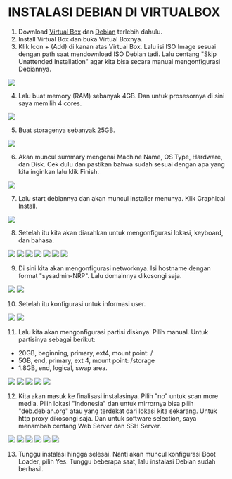 # INSTALASI DEBIAN DI VIRTUALBOX 

1. Download [Virtual Box](https://www.virtualbox.org/wiki/Downloads) dan [Debian](https://www.debian.org/download) terlebih dahulu.
2. Install Virtual Box dan buka Virtual Boxnya.
3. Klik Icon + (Add) di kanan atas Virtual Box. Lalu isi ISO Image sesuai dengan path saat mendownload ISO Debian tadi. Lalu centang "Skip Unattended Installation" agar kita bisa secara manual mengonfigurasi Debiannya.

![](../assets/minggu-1/pic%20(2).png)

4. Lalu buat memory (RAM) sebanyak 4GB. Dan untuk prosesornya di sini saya memilih 4 cores.

![](../assets/minggu-1/pic%20(3).png)

5. Buat storagenya sebanyak 25GB.

![](../assets/minggu-1/pic%20(4).png)

6. Akan muncul summary mengenai Machine Name, OS Type, Hardware, dan Disk. Cek dulu dan pastikan bahwa sudah sesuai dengan apa yang kita inginkan lalu klik Finish.

![](../assets/minggu-1/pic%20(5).png)

7. Lalu start debiannya dan akan muncul installer menunya. Klik Graphical Install.

![](../assets/minggu-1/pic%20(6).png)

8. Setelah itu kita akan diarahkan untuk mengonfigurasi lokasi, keyboard, dan bahasa.

![](../assets/minggu-1/pic%20(7).png)
![](../assets/minggu-1/pic%20(8).png)
![](../assets/minggu-1/pic%20(9).png)
![](../assets/minggu-1/pic%20(10).png)
![](../assets/minggu-1/pic%20(11).png)
![](../assets/minggu-1/pic%20(12).png)
![](../assets/minggu-1/pic%20(13).png)

9. Di sini kita akan mengonfigurasi networknya. Isi hostname dengan format "sysadmin-NRP". Lalu domainnya dikosongi saja.

![](../assets/minggu-1/2.png)
![](../assets/minggu-1/pic%20(16).png)

10. Setelah itu konfigurasi untuk informasi user.

![](../assets/minggu-1/pic%20(19).png)
![](../assets/minggu-1/pic%20(20).png)

11. Lalu kita akan mengonfigurasi partisi disknya. Pilih manual. Untuk partisinya sebagai berikut:
- 20GB, beginning, primary, ext4, mount point: /
- 5GB, end, primary, ext 4, mount point: /storage
- 1.8GB, end, logical, swap area.

![](../assets/minggu-1/pic%20(21).png)
![](../assets/minggu-1/pic%20(22).png)
![](../assets/minggu-1/pic%20(23).png)
![](../assets/minggu-1/7.png)
![](../assets/minggu-1/6.png)

12. Kita akan masuk ke finalisasi instalasinya. Pilih "no" untuk scan more media. Pilih lokasi "Indonesia" dan untuk mirrornya bisa pilih "deb.debian.org" atau yang terdekat dari lokasi kita sekarang. Untuk http proxy dikosongi saja. Dan untuk software selection, saya menambah centang Web Server dan SSH Server.

![](../assets/minggu-1/pic%20(27).png)
![](../assets/minggu-1/pic%20(28).png)
![](../assets/minggu-1/pic%20(29).png)
![](../assets/minggu-1/pic%20(30).png)
![](../assets/minggu-1/pic%20(31).png)
![](../assets/minggu-1/pic%20(32).png)

13. Tunggu instalasi hingga selesai. Nanti akan muncul konfigurasi Boot Loader, pilih Yes. Tunggu beberapa saat, lalu instalasi Debian sudah berhasil.